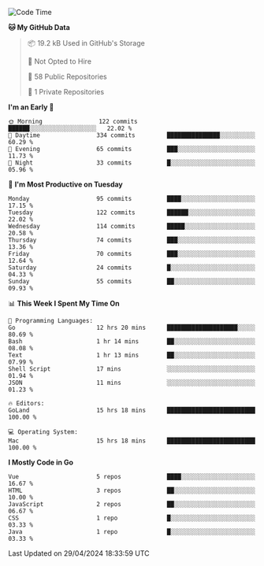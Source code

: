 <!--START_SECTION:waka-->
![Code Time](http://img.shields.io/badge/Code%20Time-1%2C085%20hrs%205%20mins-blue)

**🐱 My GitHub Data** 

> 📦 19.2 kB Used in GitHub's Storage 
 > 
> 🚫 Not Opted to Hire
 > 
> 📜 58 Public Repositories 
 > 
> 🔑 1 Private Repositories 
 > 
**I'm an Early 🐤** 

```text
🌞 Morning                122 commits         ██████░░░░░░░░░░░░░░░░░░░   22.02 % 
🌆 Daytime                334 commits         ███████████████░░░░░░░░░░   60.29 % 
🌃 Evening                65 commits          ███░░░░░░░░░░░░░░░░░░░░░░   11.73 % 
🌙 Night                  33 commits          █░░░░░░░░░░░░░░░░░░░░░░░░   05.96 % 
```
📅 **I'm Most Productive on Tuesday** 

```text
Monday                   95 commits          ████░░░░░░░░░░░░░░░░░░░░░   17.15 % 
Tuesday                  122 commits         ██████░░░░░░░░░░░░░░░░░░░   22.02 % 
Wednesday                114 commits         █████░░░░░░░░░░░░░░░░░░░░   20.58 % 
Thursday                 74 commits          ███░░░░░░░░░░░░░░░░░░░░░░   13.36 % 
Friday                   70 commits          ███░░░░░░░░░░░░░░░░░░░░░░   12.64 % 
Saturday                 24 commits          █░░░░░░░░░░░░░░░░░░░░░░░░   04.33 % 
Sunday                   55 commits          ██░░░░░░░░░░░░░░░░░░░░░░░   09.93 % 
```


📊 **This Week I Spent My Time On** 

```text
💬 Programming Languages: 
Go                       12 hrs 20 mins      ████████████████████░░░░░   80.69 % 
Bash                     1 hr 14 mins        ██░░░░░░░░░░░░░░░░░░░░░░░   08.08 % 
Text                     1 hr 13 mins        ██░░░░░░░░░░░░░░░░░░░░░░░   07.99 % 
Shell Script             17 mins             ░░░░░░░░░░░░░░░░░░░░░░░░░   01.94 % 
JSON                     11 mins             ░░░░░░░░░░░░░░░░░░░░░░░░░   01.23 % 

🔥 Editors: 
GoLand                   15 hrs 18 mins      █████████████████████████   100.00 % 

💻 Operating System: 
Mac                      15 hrs 18 mins      █████████████████████████   100.00 % 
```

**I Mostly Code in Go** 

```text
Vue                      5 repos             ████░░░░░░░░░░░░░░░░░░░░░   16.67 % 
HTML                     3 repos             ██░░░░░░░░░░░░░░░░░░░░░░░   10.00 % 
JavaScript               2 repos             ██░░░░░░░░░░░░░░░░░░░░░░░   06.67 % 
CSS                      1 repo              █░░░░░░░░░░░░░░░░░░░░░░░░   03.33 % 
Java                     1 repo              █░░░░░░░░░░░░░░░░░░░░░░░░   03.33 % 
```




 Last Updated on 29/04/2024 18:33:59 UTC
<!--END_SECTION:waka-->

